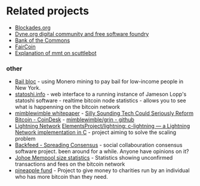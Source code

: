 # Related projects

* [Blockades.org](http://blockades.org/)
* [Dyne.org digital community and free software foundry](https://www.dyne.org/)
* [Bank of the Commons](https://bankofthecommons.coop/who-we-are/)
* [FairCoin](https://fair.coop/faircoin/)
* [Explanation of mmt on scuttlebot](https://viewer.scuttlebot.io/%25Vxdim9E7D8JHERHKLc6T0qMHcd2Bw9cG58Mb8Z0xpdQ%3D.sha256)

### other

* [Bail bloc](https://bailbloc.thenewinquiry.com/about.html) - using Monero mining to pay bail for low-income people in New York.
* [statoshi.info](https://statoshi.info/) - web interface to a running instance of Jameson Lopp's statoshi software - realtime bitcoin node statistics - allows you to see what is happenning on the bitcoin network
* [mimblewimble whitepaper](https://download.wpsoftware.net/bitcoin/wizardry/mimblewimble.txt) - [Silly Sounding Tech Could Seriously Reform Bitcoin - CoinDesk](https://www.coindesk.com/mimblewimble-silly-sounding-tech-seriously-reform-bitcoin/) - [mimblewimble/grin - github](https://github.com/mimblewimble/grin/blob/master/doc/intro.md)
* [Lightning Network](http://lightning.network/) [ElementsProject/lightning: c-lightning — a Lightning Network implementation in C](https://github.com/ElementsProject/lightning) - project aiming to solve the scaling problem
* [Backfeed - Spreading Consensus](http://backfeed.cc/) - social collabouration consensus software project.  been around for a while.  Anyone have opinions on it?
* [Johoe Mempool size statistics](https://jochen-hoenicke.de/queue/#24h) - Statistics showing unconfirmed transactions and fees on the bitcoin network
* [pineapple fund](https://pineapplefund.org/) - Project to give money to charities run by an individual who has more bitcoin than they need.


